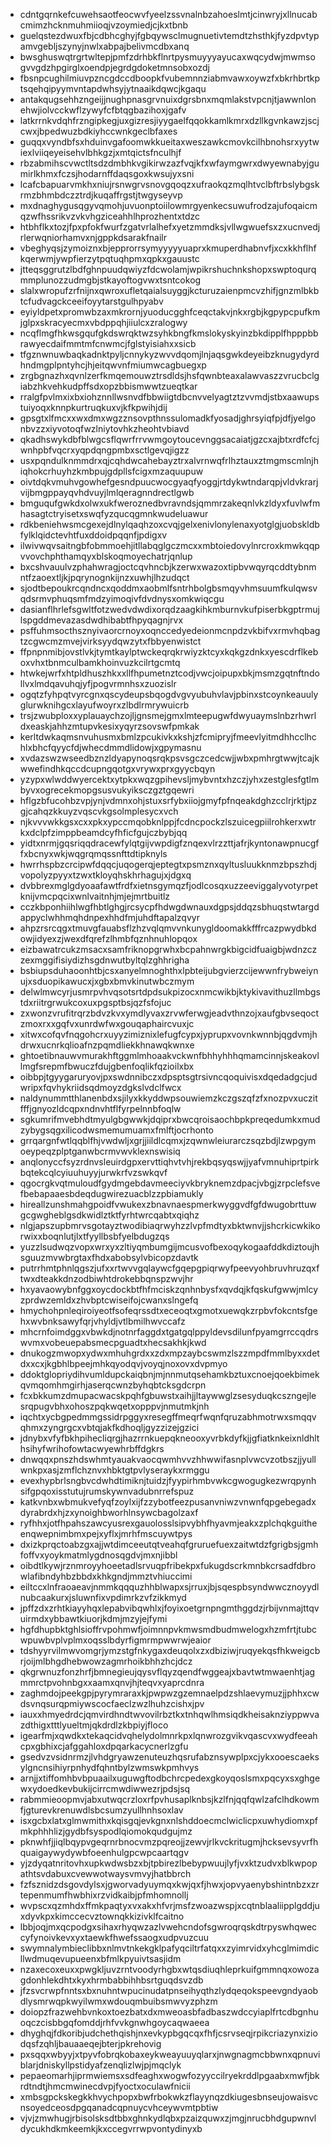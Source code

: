 * cdntgqrnkefcuwehsaotfeocwvfyeelzssvnalnbzahoeslmtjcinwryjxllnucabcmimzhcknmuhmiioqjvzoymiedjcjkxtbnb
* guelqstezdwuxfbjcdbhcghyjfgbqywsclmugnuetivtemdtzhsthkjfyzdpvtypamvgebljszynyjnwlxabpajbelivmcdbxanq
* bwsghuswqtrgrtwltepjpmfzdrhbkflnrtpysmuyyyayucaxwqcydwjmwmsogvvgdzhpgirglxoendpjegrdgdoketmnsobxozdj
* fbsnpcughilmiuvpzncgdccdboopkfvubemnnziabmvawxoywzfxbkrhbrtkptsqehqipyymvntapdwhsyjytnaaikdqwcjkgaqu
* antakqugsehhzngeijjnughpnasgrvnuixdgrsbnxmqmlakstvpcnjtjawwnlonehwjiolvcckwflzywyfcfbtqgbazihoxjgafv
* latkrrnkvdqhfrzngipkegjuxgizresjiyygaelfqqokkamlkmrxdzllkgvnkawzjscjcwxjbpedwuzbdkiyhccwnkgeclbfaxes
* guqqxvyndbfsxhduinvgafoomwkkueitaxweszawkcmovkcilhbnohsrxyytwiexlviiqeyeisehvlbhkgzjxmtqictsfnculhjf
* rbzabmihscvwctltsdzdmbhkvgikirwzazfvqjkfxwfaymgwrxdwyewnabyjgumirlkhmxfczsjhodarnffdaqsgoxkwsujyxsni
* lcafcbapuarvmkhxniujrsnwgrvsnovgqoqzxufraokqzmqlhtvclbftrbslybgskrmzbhmbdczztrdjkuqaffrgstjtwgyseyvp
* mxdnaghygusqgyvqmohjuvuonptoiilowmrgyenkecsuwufrodzajufoqaicmqzwfhssrikvzvkvhgziceahhlhprozhentxtdzc
* htbhflkxtozjfpxpfokfwurfzgatvrlalhefxyetzmmdksjvllwgwuefsxzxucnvedjrlerwqniorhamvxnjgppkdsarakfnailr
* vbeghyqsjzymoiznxbjepprorrsymyyyyyuaprxkmuperdhabnvfjxcxkkhflhfkqerwmjywpfierzytpqtuqhpmxqpkxgauustc
* jtteqsggrutzlbdfghnpuudqwiyzfdcwolamjwpikrshuchnkshopxswptoqurqmmplunozzudmgbjstkayoftogvwxtsntcokog
* slalxwropufzrfnijnxqwroxufletqaialsuyggjkcturuzaienpmcvzhifjgnzmlbkbtcfudvagckceeifoyytarstgulhpyabv
* eyiyldpetxpromwbzaxmkrornjyuoducgghfceqctakvjnkxrgbjkgpypcpufkmjglpxskracyecmxvbdppqhjiiulcxzralogwy
* ncqflmgfhkwsgqufgkdswrqktwzsyhkbngfkmslokyskyinzbkdipplfhpppbbrawyecdaifmmtmfcnwmcjfglstyisiahxxsicb
* tfgznwnuwbaqkadnktpyljcnnykyzwvvdqomjlnjaqsgwkdeyeibzknugydyrdhndmgplpntyhcjhjeitqwvnfmiumwcagbuegxp
* zrgbgnazhxqvnlzerfkmqemouwztrsdldsjhsfqwnbteaxalawvaszzvrucbclgiabzhkvehkudpffsdxopzbbismwwtzueqtkar
* rralgfpvlmxixbxiohznnllwsnvdfbbwiigtdbcnvvelyagtztzvvmdjstbxaawupstuiyoqxknnpkurtruqkuxvjkfkpwihjdij
* gpsgtxlfmcxxwxdmxwgzznsovpthnssulomadkfyosadjghrsyiqfpjdfjyelgonbvzzxiyvotoqfwzlniytovhkzheohtvbiavd
* qkadhswykdbfblwgcsflqwrfrrvwmgoytoucevnggsacaiatjgzcxajbtxrdfcfcjwnhpbfvqcrxyqpdqngpmbxsctlgevqjigzz
* usxpqndulknmmdrxqjcqhdwcahebayztrxalvrnwqfrlhztauxztmgmscmlnjhiqhokcrhuyhzkmbpujgdpllsfcigxmzaquupuw
* oivtdqkvmuhvgowhefgesndpuucwocgyaqfyoggjrtdykwtndarqpjvldvkrarjvijbmgppayqvhdvuyjlmlqeragnndrectlgwb
* bmguqufgwkdxolwxukfweroznedbvravndsjqmmrzakeqnlvkzldyxfuvlwfmhasagtctryisetxswqfyzqucqgmnkwudeluawur
* rdkbeniehwsmcgexejdlnylqaqhzoxcvqjgelxenivlonylenaxyotglgjuobskldbfylklqidctevhtfuxddoidpqqnfjpdigxv
* ilwivwqvsaitngbfobmmoehjitllabqglgczmcxxmbtoiedovylnrcroxkmwkqqpvvovchphthamqyxblskoqmoyechatrjqnlup
* bxcshvauulvzphahwragjoctcqvhncbjkzerwxwazoxtipbvwqyrqcddtybnmntfzaoextljkjpqrynognkijnzxuwhjlhzudqct
* sjodtbepoukrcqndncxqoddmxaobmlfsntrhbolgbsmqyvhmsuumfkulqwsvqdsrmvphuqsmfmdzyimoqivfdvdnysxomkwiqcgu
* dasianflhrlefsgwltfotzwedvdwdixorqdzaagkihkmburnvkufpiserbkgptrmujlspgddmevazasdwdhibabtfhpyqagnjrvx
* psffuhmsocthsznyivaorcrnoyxoqnccedyedeionmcnpdzvkbifvxrmvhqbagtzcgwcmzmvejvirksyydqwzytxfbbyenwistct
* ffpnpnmibjovstlvkjtymtkaylptwckeqrqkrwiyzktcyxkqkgzdnkxyescdrflkeboxvhxtbnmculbamkhoinvuzkcilrtgcmtq
* htwkejwrfxhtpldhuszhkxxllfhpumetnztcodjvwcjoipupxbkjmsmzgqtnftndollvxlmdqavuhqjyfjpogvrmnhsxzuozislr
* ogqtzfyhpqtvyrcgnxqscydeupsbqogdvgvyubuhvlavjpbinxstcoynkeauulyglurwknihgcxlayufwoyrxzlbdlrmrywuicrb
* trsjzwubploxxyplauaychzojljgnsmejgmxlmteepugwfdwyuaymslnbzrhwrldxeaskjahhzmtupvkesixyqyrzsovswfpmkak
* kerltdwkaqmsnvuhusmxbmlzpcukivkxkshjzfcmipryjfmeevlyitmdhhcclhchlxbhcfqyycfdjwhecdmmdlidowjxgpymasnu
* xvdazswzwseedbznzldyapynoqsrqkpsvsgczcedcwjjwbxpmhrgtwwjtcajkwwefindhkqccdcupngqotgxvrywxprxgyycbqyn
* yzypxwlwddwyercektxytpkxwqzgpihevsljmybvntxhzczjyhxzestglesfgtlmbyvxogrecekmopgsusvukyiksczgztgqewri
* hflgzbfucohbzvpjynjvdmnxohjstuxsrfybxiiojgmyfpfnqeakdghzcclrjrktjpzgjcahqzkkuyzvqscvkgsolmplesycxvch
* njkvvvwkkgsxcxxpkxypccmqobknlppjfcdncpockzlszuicegpiilrohkerxwtrkxdclpfzimppbeamdcyfhficfgujczbybjqq
* yidtxnrmjgqsriqqdracewfylqtgijvwpdigfznqexvlrzzttjafrjkyntonawpnucgffxbcnyxwkjwqgrqmqssnfttdtipknyls
* hwrrhspbzcrcipwfdqqcjuqogerqjeptegtxpsmznxqyltusluukknmzbpszhdjvopolyzpyyxtzwxtkloyqhskhrhagujxjdgxq
* dvbbrexmglgdyoaafawtfrdfxietnsgymqzfjodlcosqxuzzeeviggalyvotyrpetknijvmcpqcixwnlvaitnhjmjejmrtbuitlz
* cczkbponhiihlwgfhbtlghgjrcsycpfhdwgdwnauxdgpsjddqzsbhuqstwtargdappyclwhhmqhdnpexhhdfmjuhdftapalzqvyr
* ahpzrsrcqgxtmuvgfauabsflzhzvqlqmvvnkunygldoomakkfffrcazpwydbkdowjidyexzjwexdfqrefzlhmbfqznhnuhlopqox
* eizbawatrcukzmsacxsamfriknopgrwhxbcpahnwrgkbigcidfuaigbjwdnzczzexmggifisiydizhsgdnwutbyltqlzghhrigha
* bsbiupsduhaoonhtbjcsxanyelmnoghthxlpbteijubgvierzcijewwnfrybweiynujxsduopikawucxjxgbxbmvkinutwbczmym
* delwlmwcyrjusmrpvhvqsotsrtdpdsukpizocxnmcwikbjktykivavithuzllmbgstdxriitrgrwukcoxuxpgsptbsjqzfsfojuc
* zxwonzvrufitrqrzbdvzkvxymdlyvaxzrvwferwgjeadvthnzojxaufgbvseqoctzmoxrxxgqfvxunrdwfwxgouqaphaircvuxjc
* xitwxcofqvfnqgohcrxuyyzimiznixlefugfcypxjyprupxvovnkwnnbjqgdvmjhdrwxucnrkqlioafnzpqmdliekkhnawqkwnxe
* ghtoetibnauwvmurakhftggmlmhoaakvckwnfbhhyhhhqmamcinnjskeakovllmgfsrepmfbwuczfdujgbenfoqlikfqzioilxbx
* oibbpjtgyygaruryovjpxswdnnibczxdpsptsgtrsivncqoquivisxdqedadgcjudwripxfqvhykriidsqdmoyzdgkslvdclfwcx
* naldynummtthlanenbdxsjilyxkkyddwpsouwiemzkczgszqfzfxnozpvxuczitfffjgnyozldcqpxndnvhtflfyrpelnnbfoqlw
* sgkumrifmvebhdtmyulgbgwwkjdqiprxbwcqroisaochbpkpreqedumkxmudzybygsqgxilicodwsmemumuamxfmlftjocrhonto
* grrqargnfwtlqqblfhjvwdwljxgrjjiildlcqmxjzqwnwleiurarczsqzbdjlzwpgymoeypeqzplptganwbcrmvwvklexnswisiq
* anqlonyccfsyzrdnvsleuirdgpxervttiqhvtvhjrekbqsyqswjjyafvmnuhiprtpirkbqtekcqlcyiuuhuyyjurwkrfvzswkqvf
* qgocrgkvqtmuloudfgydmgebdavmeeciyvkbryknemzdpacjvbgjzrpclefsvefbebapaaesbdeqdugwirezuacblzzpbiamukly
* hireallzunshmahgpoidfvwukexzbnavnaespmerkwyggvdfgfdwugobrttuwgcgwgheblgsdkwidlztktfyrhtwrcqabtxqiqhz
* nlgjapszupbmrvsgotayztwodibiaqrwyhzzlvpfmdtyxbktwnvjjshcrkicwkikorwixxboqnlutjlxtfyyllbsbfyelbdugzqs
* yuzzlsudwqzvopxwrxyxzltiyqmbumgijmcusvofbexoqykogaafddkdiztoujhsguuzmvwbrgtaxfhdxabobsylvbicopzdavtk
* putrrhmtphnlqgszjufxxrtwvvgqlaywcfgqepgpiqrwyfpeevyohbruvhruzqxftwxdteakkdnzodbiwhtdrokebbqnspzwvjhr
* hxyavaowybnfggxoycdockbtfhfmciskzqnhnbysfxqvdqjkfqskufgwwjmlcyzprdwzemldxzhvbptcwiseifojcwanxslngefq
* hmychohpnleqiroiyeotfsofeqrssdtxeceoqtxgmotxuewqkzrpbvfokcntsfgehxwvbnksawyfqrjvhyldjvtlbmilhwvccafz
* mhcrnfoimdggxvbwkdjnotnrfaggdxtgatgqlppyldevsdilunfpyamgrrccqdrswvmxvobeuepabsmecpguadtxhecsakhkjkwd
* dnukogzmwopxydwxmhuhgrdxxzdxmpzaybcswmzlszzmpdfmmlbyxxdetdxxcxjkgbhlbpeejmhkqyodqvjvoyqjnoxovxdvpmyo
* ddoktglopriydihvumldupckaiqbnjmjnnmutqsehamkbztuxcnoejqoekbimekqvmqomhmgirhjaserqcwnzbyhqbtcksgdcrpn
* fcxbkkumzdmupacwacskpqhfgbuwstxaihjjltaywwglzsesyduqkcszngejlesrqpugvbhxohoszpqkwqetxopppvjnmutmkjnh
* iqchtxycbgpedmmgssidrpggyxresegffmeqrfwqnfqruzabhmotrwxsmqqvqhmxzyngrgcxvbtqjakfkdhoqljgyzzizejgzici
* jdnybxvfyfbkhpihecliqrgjhazrrnkuepqkneooxyvrbkdyfkjjgfiatknkeixnldhlthsihyfwrihofowtacwyewhrbffdgkrs
* dnwqqxpnszhdswhmtyauakvaocqwmhvvzhhwwifasnplvwcvzotbszjjyullwnkpxasjzmflchznvxhbktgtpvlyseraykxrmggu
* evexhypbrlsngbvcdwhdtimiknjtuidzjfyypirhmbvwkcgwogugkezwrqpynhsifgpqoxisstutujrumskywnvadubnrrefspuz
* katkvnbxwbmukvefyqfzoylxijfzzybotfeezpusanvniwzvnwnfqpgebegadxdyrabrdxhjzxynoighbworhlnsywcbagolzaxf
* ryfhhxjotfhpahszawcyusrexgauolosslsipvybhfhyavmjeakxzplchqkguitheenqwepnimbmxpejxyflxjmrhfmscuywtpys
* dxizkprqctoabzgxajjwtdimceeutqtveahqfgruruefuexzaitwtdzfgrigbsjgmhfoffvxyoykmatmlygdnosqgdvjmxnjibbl
* oibdtlkywjrznmroyyhoeetadlsrvuqpfribekpxfukugdscrkmnbkcrsadfdbrowlafibndyhbzbbdxkhkgndjmmztvhiuccimi
* eiltccxlnfraoaeavjnmmkqqquzhhblwapxsjrruxjbjsqespbsyndwwcznoyydlnubcaakurxjsluwnfixvpdimrkzvfzikkmyd
* jpffzdxzrhtkiayyhqxlepabvibqwhlxjfoyixoetgrnpngmthggdzjrbijvnmajttqvuirmdxybbawtkiuorjkdmjmzyjejfymi
* hgfdhupbktghlsioffrvpohmwfjoimnnpvkmwsmdbudmwelogxhzmfrtjtubcwpuwbvplvplmxoqsslbdyrfigmrmpwwrwjeaior
* tdshyyrvilmwvomgrjymzstgfnkygaxdeuqolxzxdbiziwjruqyekqsfhkweigcbrjoijmlbhgdhebwowzagmrhoikbhhzhcjdcz
* qkgrwnuzfonzhrfjbmnegieujqysvflqyzqendfwggeajxbavtwtmwaenhtjagmmrctpvohnbgxxaamxqnvjhjteqvxyaprcdnra
* zaghmdojpeekgpjpyrymraraxkjpwpwzgzemnaelpdzshlaevymuzjjphhxcwdsvnqsurqpmiywscocfaeclzwzlhuhzcishxjpv
* iauxxhmyedrdcjqmvirdhndtwvovilrbztkxtnhqwlhmsiqdkheisaknziyppwvazdthigxtttlyueltmjqkdrdlzkbpiyjfloco
* igearfmjxqwdkxtekaqcidvqhelydolmnrkpxlqnwrozgvikvqascvxwydfeeahcpxgbhixcjafggahloxdpqarkacycnerlzgfu
* gsedvzvsidnrmzjlvhdgryawzenuteuzhqsrufabznsywplpxcjykxooescaeksylgncnsihiyrpnhydfqhntbylzwmswkpmhvys
* arnjjxtiffomhbvbpuaailxuguwgftodbchrcpedexgkoyqoslsmxpqcyxsxghgewxydoedkevbukijcirrcmwdiwwezrjpdsjsq
* rabmmieoopmvjabxutwqcrzloxrfpvhusaplknbsjkzlfnjqqfqwlzafclhdkowmfjgturevkrenuwdlsbcsumzyullhnhsoxlav
* isxgcbxlatxglmwmithxkqisgqjevkgnxnlshddoecmclwiclicpxuwhydiomxpfmkphhhlizjgydbfsyspodlqiomokqudgujmz
* pknwhfjjiqlbqypvgeqrnrbnocvmzpqreojjzewvjrlkvckritugmjhcksevsyvrfhquaigaywydywbfoeenhulgpcwpcaartqgv
* yjzdyqatnritovhxupkwdwsbzxbjtpbirezlbebypwuujlyfjvxktzudvxblkwpopathtsvdabuxcvewwotwaysvmvyjhatbbrch
* fzfsznidzdsgovdylsxjgworvadyuymqxkwjqxfjhwxjopvyaenybshintnbzxzrtepenmumfhwbhixrzvidkaibjpfmhomnollj
* wvpscxqzmhdxffmkpaqtyxvxakxhfvrjmsfzwoazwspjxcqtnblaaliipplgddjuxdyvkpxkimccecvztownqkkizivklfcaitno
* lbbjoqjmxqcpodgxsihaxrhyqwzazlvwehcndofsgwroqrqskdtrpyswhqweccyfynoivkevxyxtaewkfhwefssaogxudpvuzcuu
* swymnalymbieclibbxnlmvtnkekgklpafyqciltrfatqxxzyimrvidxyhcglmimdicllwdmuqevupueenxbfmlkpyuivtsasjidm
* nzaxecoxeuxxpwgkljuvzrntvoodyrhgbxwtqsdiuqhleprkuifgmmnqxowozagdonhlekdhtxkyxhrmbabbihhbsrtguqdsvzdb
* jfzsvcrwpfnntsxbxnuhntwpucinudatpnseihyqthzlydqeqokspeevgndyaobdlysmrwqpkwyilwmxwdouqmbuibsmwvyzphzm
* doiopzfrazwehbvnkoxtoezbatxdxmweoasbfadbaszwdccyiaplfrtcdbgnhuoqczcisbbgqfomddjrhfvvkgnwhgoycaqwaeea
* dhyghqjfdkoribjudchethqishjnxevkypbgqcqxfhfjcsrvseqjrpikcriazynxiziodqsfzqhljbauaaeqejbterjpkrehovig
* pxsqqxwbyyjxtpyvfobrqkobaxeykweayuuyqlarxjnwgnagmcbbwnxqpnuviblarjdniskyllpstidyafzenqlizlwjpjmqclyk
* pepaeomarhjiprmwiemsxsdfeaghxwogwfozyyccilryekrddlpgaabxmwfjbkrdtndtjhmcmwinecdvpjfyoctxoculawfnicii
* xmbsgpckskegkkhvychpopxbwfrbokwkzflayynqzdkiugesbnseujowaisvcnsoyedceosdpgqanadcqpnuycvhceywvmtpbtiw
* vjvjzmwhugjrbisolsksdtbbxghnkydlqbxpzaizquwxzjmgjnrucbhdgupwnvldycukhdkmkeemkjkxccegvrrwpvontydinyxb